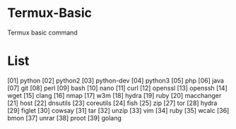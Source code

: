 # Termux-Basic
Termux basic command 


# List
[01] python
[02] python2
[03] python-dev
[04] python3
[05] php
[06] java
[07] git
[08] perl
[09] bash
[10] nano
[11] curl
[12] openssl
[13] openssh
[14] wget
[15] clang
[16] nmap
[17] w3m
[18] hydra
[19] ruby
[20] macchanger
[21] host
[22] dnsutils
[23] coreutils
[24] fish
[25] zip
[27] tor
[28] hydra
[29] figlet
[30] cowsay
[31] tar
[32] unzip
[33] vim
[34] ruby
[35] wcalc
[36] bmon
[37] unrar
[38] proot
[39] golang
